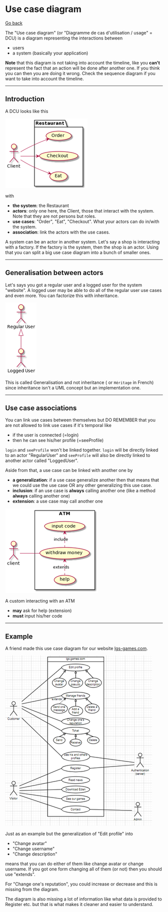 # Use case diagram

[Go back](../index.md)

<p>
The "Use case diagram" 
<span class="tms">
(or "Diagramme de cas d'utilisation / usage" = DCU)
</span>
is a diagram representing the interactions between
</p>

* users
* a system (basically your application)

**Note** that this diagram is not taking into
account the timeline, like you **can't** represent
the fact that an action will be done after another one.
If you think you can then you are doing it wrong. Check
the sequence diagram if you want to take into account
the timeline.

<hr class="sr">

## Introduction

A DCU looks like this

![](images/LOyn2iCm34LdznGYUuQcUmcOpeL23o1irJ5nxIBBK-ZTgq02pI3ulFVv86F6AiZItkbaJAANW1JW62O17vcSn9BLe9F2O5EaB80LWh8FkXa3mODqeZ6gMHIRLibX9UZkx8cxjVwqvuEn4xcvDDdaS90ttFb5-LSlGDzVjv4z3tzvxOsKlNxn0m00.png)

with

* **the system**: the Restaurant
* **actors**: only one here, the Client, 
  those that interact with the system.
  Note that they are not persons but roles.
* **use cases**: "Order", "Eat", "Checkout". 
  What your actors can do in/with the system.
* **association**: link the actors with the use cases.

A system can be an actor in another system. Let's say
a shop is interacting with a factory. If the factory
is the system, then the shop is an actor. Using that
you can split a big use case diagram into a bunch
of smaller ones.

<hr class="sr">

## Generalisation between actors

Let's says you got a regular user and a logged user
for the system "website". A logged user may be able to
do all of the regular user use cases and even more. You
can factorize this with inheritance.

![](images/u-HqA2v9B2efpStXukIqyibFJqzDKGWjJYsoKaWiLd1CoStC0qa4fQQNvYGMGMLiQdHruN8EgNafGEq0.png)

This is called Generalisation and not inheritance (
or ``Héritage`` in French) since inheritance isn't
a UML concept but an implementation one.

<hr class="sr">

## Use case associations

You can link use cases between themselves but DO REMEMBER
that you are not allowed to link use cases if it's
temporal like

* if the user is connected (=login)
* then he can see his/her profile (=seeProfile)

``login`` and ``seeProfile`` won't be linked together.
``login`` will be directly linked to an actor "RegularUser"
and ``seeProfile`` will also be directly linked to another
actor called "LoggedUser".

Aside from that, a use case can be linked with another
one by

* **a generalization**: if a use case generalize another
  then that means that we could use the use case
  OR any other generalizing this use case.
* **inclusion**: if an use case is **always**
  calling another one (like a method **always** calling another one)
* **extension**: a use case may call another one

![](images/NOyn3eCm34Ndz1H_X84UWA6Y1-ZKNi1AN8W82Gf655MzUqsHEZ1OilzxbcLZcaaeopo4ap61dm99oBxj.png)

A custom interacting with an ATM

* **may** ask for help (extension)
* **must** input his/her code

<hr class="sr">

## Example

A friend made this use case diagram for our website
[lgs-games.com](https://lgs-games.com/).

![](images/unknown.png)

Just as an example but the generalization of "Edit profile"
into

* "Change avatar"
* "Change username"
* "Change description"

means that you can do either of them like change avatar
or change username. If you got one form changing all
of them (or not) then you should use "extends".

For "Change
one's reputation", you could increase or decrease and
this is missing from the diagram.

The diagram is also missing a lot of information
like what data is provided to Register etc.
but that is what makes it cleaner and easier to understand.